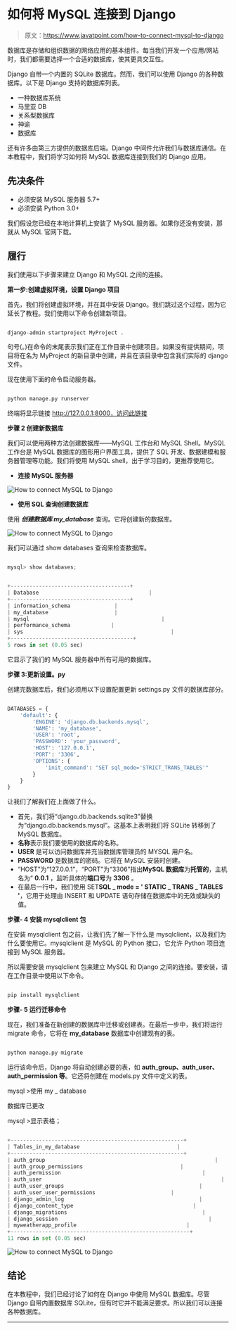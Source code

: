 # 如何将 MySQL 连接到 Django

> 原文：<https://www.javatpoint.com/how-to-connect-mysql-to-django>

数据库是存储和组织数据的网络应用的基本组件。每当我们开发一个应用/网站时，我们都需要选择一个合适的数据库，使其更具交互性。

Django 自带一个内置的 SQLite 数据库。然而，我们可以使用 Django 的各种数据库。以下是 Django 支持的数据库列表。

*   一种数据库系统
*   马里亚 DB
*   关系型数据库
*   神谕
*   数据库

还有许多由第三方提供的数据库后端。Django 中间件允许我们与数据库通信。在本教程中，我们将学习如何将 MySQL 数据库连接到我们的 Django 应用。

## 先决条件

*   必须安装 MySQL 服务器 5.7+
*   必须安装 Python 3.0+

我们假设您已经在本地计算机上安装了 MySQL 服务器。如果你还没有安装，那就从 MySQL 官网下载。

## 履行

我们使用以下步骤来建立 Django 和 MySQL 之间的连接。

**第一步:创建虚拟环境，设置 Django 项目**

首先，我们将创建虚拟环境，并在其中安装 Django。我们跳过这个过程，因为它延长了教程。我们使用以下命令创建新项目。

```py

django-admin startproject MyProject .

```

句号(。)在命令的末尾表示我们正在工作目录中创建项目。如果没有提供期间，项目将在名为 MyProject 的新目录中创建，并且在该目录中包含我们实际的 django 文件。

现在使用下面的命令启动服务器。

```py

python manage.py runserver

```

终端将显示链接 http://127.0.0.1:8000，访问此链接

**步骤 2 创建新数据库**

我们可以使用两种方法创建数据库——MySQL 工作台和 MySQL Shell。MySQL 工作台是 MySQL 数据库的图形用户界面工具，提供了 SQL 开发、数据建模和服务器管理等功能。我们将使用 MySQL shell，出于学习目的，更推荐使用它。

*   **连接 MySQL 服务器**

![How to connect MySQL to Django](img/18296063eb2e4169ffd4299bdc62aee1.png)

*   **使用 SQL 查询创建数据库**

使用 ***创建数据库 my_database*** 查询。它将创建新的数据库。

![How to connect MySQL to Django](img/35daaf21bb15283679b0299d4f7f0cab.png)

我们可以通过 show databases 查询来检查数据库。

```py

mysql> show databases;

```

```py

+--------------------------------------+
| Database                                   |
+--------------------------------------+
| information_schema	          |
| my_database     		          |
| mysql                                          |
| performance_schema             |
| sys                                               |
+---------------------------------------+
5 rows in set (0.05 sec)

```

它显示了我们的 MySQL 服务器中所有可用的数据库。

**步骤 3:更新设置。py**

创建完数据库后，我们必须用以下设置配置更新 settings.py 文件的数据库部分。

```py

DATABASES = {
    'default': {
        'ENGINE': 'django.db.backends.mysql',
        'NAME': 'my_database',
        'USER': 'root',
        'PASSWORD': 'your_password',
        'HOST': '127.0.0.1',
        'PORT': '3306',
        'OPTIONS': {
            'init_command': "SET sql_mode='STRICT_TRANS_TABLES'"
        }
    }
}

```

让我们了解我们在上面做了什么。

*   首先，我们将“django.db.backends.sqlite3”替换为“django.db.backends.mysql”。这基本上表明我们将 SQLite 转移到了 MySQL 数据库。
*   **名称**表示我们要使用的数据库的名称。
*   **USER** 是可以访问数据库并充当数据库管理员的 MYSQL 用户名。
*   **PASSWORD** 是数据库的密码。它将在 MySQL 安装时创建。
*   “HOST”为“127.0.0.1”，“PORT”为“3306”指出**MySQL 数据库**为**托管的**，主机名为“ **0.0.1** ，监听具体的**端口号**为 **3306** 。
*   在最后一行中，我们使用 SET**SQL _ mode = ' STATIC _ TRANS _ TABLES '**，它用于处理由 INSERT 和 UPDATE 语句存储在数据库中的无效或缺失的值。

**步骤- 4 安装 mysqlclient 包**

在安装 mysqlclient 包之前，让我们先了解一下什么是 mysqlclient，以及我们为什么要使用它。mysqlclient 是 MySQL 的 Python 接口，它允许 Python 项目连接到 MySQL 服务器。

所以需要安装 mysqlclient 包来建立 MySQL 和 Django 之间的连接。要安装，请在工作目录中使用以下命令。

```py

pip install mysqlclient

```

**步骤- 5 运行迁移命令**

现在，我们准备在新创建的数据库中迁移或创建表。在最后一步中，我们将运行 migrate 命令，它将在 **my_database** 数据库中创建现有的表。

```py

python manage.py migrate

```

运行该命令后，Django 将自动创建必要的表，如 **auth_group、auth_user、auth_permission 等**。它还将创建在 models.py 文件中定义的表。

mysql >使用 my _ database

数据库已更改

mysql >显示表格；

```py

+-------------------------------------------------------+
| Tables_in_my_database                               |
+-------------------------------------------------------+
| auth_group                                                      |
| auth_group_permissions                               |
| auth_permission                                             |
| auth_user                                                         |
| auth_user_groups                                           |
| auth_user_user_permissions                        |
| django_admin_log                                           |
| django_content_type                                      |
| django_migrations                                           |
| django_session                                                |
| myweatherapp_profile                                   |
+---------------------------------------------------------+
11 rows in set (0.05 sec)

```

![How to connect MySQL to Django](img/4bfa2e53bd3b2b0ccf20e6fa2924f049.png)

## 结论

在本教程中，我们已经讨论了如何在 Django 中使用 MySQL 数据库。尽管 Django 自带内置数据库 SQLite，但有时它并不能满足要求。所以我们可以连接各种数据库。

* * *